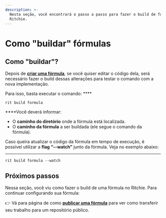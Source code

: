```yaml
---
description: >-
  Nesta seção, você encontrará o passo a passo para fazer o build de fórmulas no
  Ritchie.
---
```


# Como "buildar" fórmulas

## Como "buildar"?

Depois de [**criar uma fórmula**](como-criar-formulas.md),  se você quiser editar o código dela, será necessário fazer o build dessas alterações para testar o comando com a nova implementação. 

Para isso, basta executar o comando:  ****

```text
rit build formula
```

  
****Você deverá informar: 

* O **caminho  do diretório** onde a fórmula está localizada.
* O **caminho da fórmula** a ser buildada \(ele segue o comando da fórmula\). 

Caso queira atualizar o código da fórmula em tempo de execução, é possível utilizar a **flag “--watch”** junto da fórmula. Veja no exemplo abaixo:   
****

```text
rit build formula --watch
```

## Próximos passos

Nessa seção, você viu como fazer o build de uma fórmula no Ritchie. Para continuar configurando sua fórmula: 

👉 Vá para página de como [**publicar uma fórmula**](como-publicar-formula.md) para ver como transferir seu trabalho para um repositório público. 

